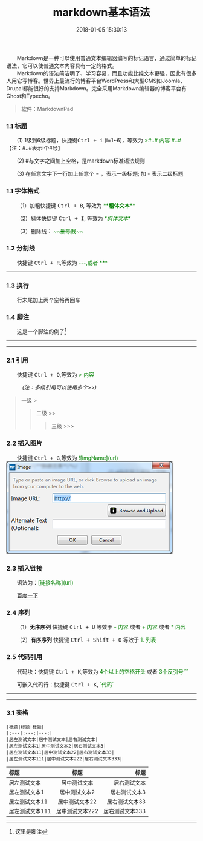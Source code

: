 ﻿---
title: markdown基本语法
comments: true
date: 2018-01-05 15:30:13
categories:
- markdown
tags: 
- markdown
---
&emsp;&emsp;Markdown是一种可以使用普通文本编辑器编写的标记语言，通过简单的标记语法，它可以使普通文本内容具有一定的格式。  
&emsp;&emsp;Markdown的语法简洁明了、学习容易，而且功能比纯文本更强，因此有很多人用它写博客。世界上最流行的博客平台WordPress和大型CMS如Joomla、Drupal都能很好的支持Markdown。完全采用Markdown编辑器的博客平台有Ghost和Typecho。
> 软件：MarkdownPad  

### 1.1 标题 ###

&emsp;&emsp;(1) 1级到6级标题，快捷键<kbd>Ctrl + i</kbd>  (i=1~6)，等效为 <span style="color:green">>#..# 内容 #..#</span> 【注：#..#表示i个#号】

&emsp;&emsp;(2) #与文字之间加上空格，是markdown标准语法规则

&emsp;&emsp;(3) 在任意文字下一行加上任意个 = ，表示一级标题; 加 - 表示二级标题

### 1.1 字体格式 ###
&emsp;&emsp;（1）加粗快捷键 <kbd>Ctrl + B</kbd>, 等效为 <span style="color:green">\*\***粗体文本**\*\*</span>

&emsp;&emsp;（2）斜体快捷键 <kbd>Ctrl + I</kbd>, 等效为 <span style="color:green">\**斜体文本*\*</span>

&emsp;&emsp;（3）删除线： <span style="color:green"> \~\~~~删除我~~\~\~ </span>
### 1.2 分割线 ###
&emsp;&emsp;快捷键 <kbd>Ctrl + R</kbd>,等效为 <span style="color:green">\-\-\-,或者 \*\*\*</span>  
***
### 1.3 换行 ###
&emsp;&emsp;行末尾加上两个空格再回车
### 1.4 脚注 ###
&emsp;&emsp;这是一个脚注的例子[^1]

[^1]: 这里是脚注
	这是一个脚注的例子[^1]

	[^1]: 这里是脚注


----------

----------

### 2.1 引用 ###
&emsp;&emsp;快捷键 <kbd>Ctrl + Q</kbd>,等效为 <span style="color:green">> 内容</span>

&emsp;&emsp;&emsp;<i>(注：多级引用可以使用多个>>)</i>
>一级    >
>>二级   >>
>>>三级  >>>

### 2.2 插入图片 ###
&emsp;&emsp;快捷键 <kbd>Ctrl + G</kbd>,等效为 <span style="color:green">!\[imgName\]\(url\)</span>
![imgName](/upload/markdown_1.png)
### 2.3 插入链接 ###
&emsp;&emsp;语法为：<span style="color:green">\[链接名称\](url)</span>

&emsp;&emsp;[百度一下](https://www.baidu.com)

### 2.4 序列 ###
&emsp;&emsp;（1）**无序序列** 快捷键 <kbd>Ctrl + U</kbd>	等效于 <span style="color:green">- 内容</span> 或者 <span style="color:green">+ 内容</span> 或者 <span style="color:green">* 内容</span>

&emsp;&emsp;（2）**有序序列** 快捷键 <kbd>Ctrl + Shift + O</kbd>	等效于 <span style="color:green">1. 列表</span>
### 2.5 代码引用 ###
&emsp;&emsp;代码块：快捷键 <kbd>Ctrl + K</kbd>,等效为 <span style="color:green">4个以上的空格开头</span> 或者 <span style="color:green"> 3个反引号``` </span>

&emsp;&emsp;可嵌入代码行：快捷键 <kbd>Ctrl + K</kbd>, <span style="color:green"> \`代码\` </span>

----------

----------

### 3.1 表格 ###

	|标题|标题|标题|
	|:---|:---:|---:|
	|居左测试文本|居中测试文本|居右测试文本|
	|居左测试文本1|居中测试文本2|居右测试文本3|
	|居左测试文本11|居中测试文本22|居右测试文本33|
	|居左测试文本111|居中测试文本222|居右测试文本333|

|标题|标题|标题|
|:---|:---:|---:|  
|居左测试文本|居中测试文本|居右测试文本|  
|居左测试文本1|居中测试文本2|居右测试文本3|  
|居左测试文本11|居中测试文本22|居右测试文本33|  
|居左测试文本111|居中测试文本222|居右测试文本333|  